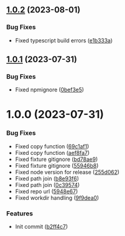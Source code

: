 ## [1.0.2](https://github.com/oblakstudio/semantic-release-wp-plugin/compare/v1.0.1...v1.0.2) (2023-08-01)


### Bug Fixes

* Fixed typescript build errors ([e1b333a](https://github.com/oblakstudio/semantic-release-wp-plugin/commit/e1b333a794225801fcc2f74aca57c6a12ebec9dd))

## [1.0.1](https://github.com/oblakstudio/semantic-release-wp-plugin/compare/v1.0.0...v1.0.1) (2023-07-31)


### Bug Fixes

* Fixed npmignore ([0bef3e5](https://github.com/oblakstudio/semantic-release-wp-plugin/commit/0bef3e545eb294866a4a1c675ecf5e8be8685ce6))

# 1.0.0 (2023-07-31)


### Bug Fixes

* Fixed copy function ([69c1af1](https://github.com/oblakstudio/semantic-release-wp-plugin/commit/69c1af181ddc5960fe8f4a902ea148fe785187c9))
* Fixed copy function ([aef8fa7](https://github.com/oblakstudio/semantic-release-wp-plugin/commit/aef8fa7aaa7414ca18bf2dfe0dfafd2fbd218bb2))
* Fixed fixture gitignore ([bd78ae9](https://github.com/oblakstudio/semantic-release-wp-plugin/commit/bd78ae94c3e4f853fad2b9e0d915343841da2667))
* Fixed fixture gitignore ([55946b8](https://github.com/oblakstudio/semantic-release-wp-plugin/commit/55946b8455fa888f010ac550cc396f3cee5e021b))
* Fixed node version for release ([255d062](https://github.com/oblakstudio/semantic-release-wp-plugin/commit/255d0622ab282ede7117ff1f48951632c5d65789))
* Fixed path join ([b8e93f6](https://github.com/oblakstudio/semantic-release-wp-plugin/commit/b8e93f6e99a7f19a27eca5e306b41d7c155d1471))
* Fixed path join ([0c39574](https://github.com/oblakstudio/semantic-release-wp-plugin/commit/0c39574b41ba34df06e9c0e9f8dc9bc0eacd88b0))
* Fixed repo url ([5948e67](https://github.com/oblakstudio/semantic-release-wp-plugin/commit/5948e67a0606faa5315d9011c78f2cd5b5c6944e))
* Fixed workdir handling ([9f9dea0](https://github.com/oblakstudio/semantic-release-wp-plugin/commit/9f9dea0f07c9fe53b075ab1bc57fe60da0421300))


### Features

* Init commit ([b2ff4c7](https://github.com/oblakstudio/semantic-release-wp-plugin/commit/b2ff4c7b07a2d10abd9210a5b3633504b0d20a24))
